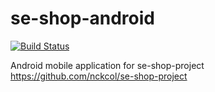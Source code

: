 # se-shop-android

[![Build Status](https://travis-ci.org/acterics/se-shop-android.svg?branch=master)](https://travis-ci.org/acterics/se-shop-android)

Android mobile application for se-shop-project https://github.com/nckcol/se-shop-project
